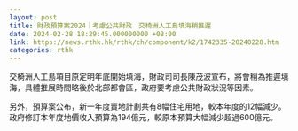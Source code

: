 ```yaml
---
layout: post
title: 財政預算案2024｜考慮公共財政　交椅洲人工島填海稍推遲　
date: 2024-02-28 18:29:45.000000000 +08:00
link: https://news.rthk.hk/rthk/ch/component/k2/1742335-20240228.htm
categories: rthk
---
```


交椅洲人工島項目原定明年底開始填海，財政司司長陳茂波宣布，將會稍為推遲填海，具體推展時間略後於北部都會區，政府要考慮公共財政狀況等因素。

另外，預算案公布，新一年度賣地計劃共有8幅住宅用地，較本年度的12幅減少。政府修訂本年度地價收入預算為194億元，較原本預算大幅減少超過600億元。
